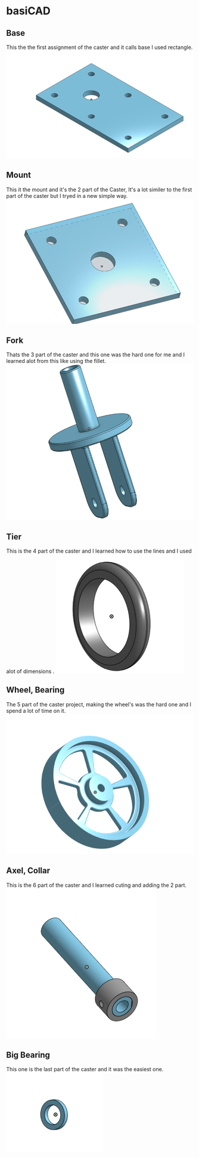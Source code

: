# basiCAD

## Base
 This the the first assignment of the caster and it calls base I used rectangle.
![Tux, the Linux mascot](https://github.com/EnayatullahFaqirzada05/basiCAD/blob/master/images/base.PNG?raw=true)

## Mount
This it the mount and it's the 2 part of the Caster, It's a lot similer to the first part of the caster but I tryed in a new simple way.
![Tux, the Linux mascot](https://github.com/EnayatullahFaqirzada05/basiCAD/blob/master/images/Screenshot%202020-10-29%20223552.png?raw=true)


## Fork
Thats the 3 part of the caster and this one was the hard one for me and I learned alot from this like using the fillet.
![Tux, the Linux mascot](https://github.com/EnayatullahFaqirzada05/basiCAD/blob/master/images/Screenshot%202020-10-29%20231142.png?raw=true)

## Tier
This is the 4 part of the caster and I learned how to use the lines and I used alot of dimensions .
![Tux, the Linux mascot](https://github.com/EnayatullahFaqirzada05/basiCAD/blob/master/images/Screenshot%202020-10-29%20232622.png?raw=true)


## Wheel, Bearing
The 5 part of the caster project, making the wheel's was the hard one and I spend a lot of time on it.
![Tux, the Linux mascot](https://github.com/EnayatullahFaqirzada05/basiCAD/blob/master/images/Screenshot%202020-10-31%20151835.png?raw=true)



## Axel, Collar 
This is the 6 part of the caster and I learned cuting and adding the 2 part. 
![Tux, the Linux mascot](https://github.com/EnayatullahFaqirzada05/basiCAD/blob/master/images/Screenshot%202020-10-31%20164645.png?raw=true)



## Big Bearing
This one is the last part of the caster and it was the easiest one.
![Tux, the Linux mascot](https://github.com/EnayatullahFaqirzada05/basiCAD/blob/master/images/Screenshot%202020-10-31%20165746.png?raw=true)

